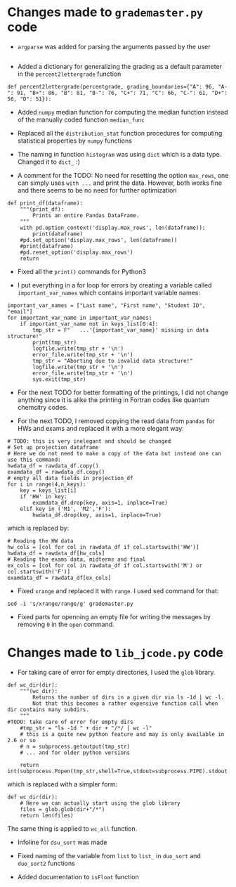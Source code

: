 # Changes made to `grademaster.py` code

* `argparse` was added for parsing the arguments passed by the user

```

```

* Added a dictionary for generalizing the grading as a default parameter in the `percent2lettergrade` function
```
def percent2lettergrade(percentgrade, grading_boundaries={"A": 96, "A-": 91, "B+": 86, "B": 81, "B-": 76, "C+": 71, "C": 66, "C-": 61, "D+": 56, "D": 51}):
```

* Added `numpy` median function for computing the median function instead of the manually coded function `median_func`

* Replaced all the `distribution_stat` function procedures for computing statistical properties by `numpy` functions

* The naming in function `histogram` was using `dict` which is a data type. Changed it to `dict_` :)

* A comment for the TODO: No need for resetting the option `max_rows`, one can simply uses `with ...` and print the data. However, both works fine and there seems to be no need for further optimization

```
def print_df(dataframe):
    """(print_df):
        Prints an entire Pandas DataFrame. 
    """
    with pd.option_context('display.max_rows', len(dataframe)):
        print(dataframe)
    #pd.set_option('display.max_rows', len(dataframe))
    #print(dataframe)
    #pd.reset_option('display.max_rows')
    return
```

* Fixed all the `print()` commands for Python3

* I put everything in a for loop for errors by creating a variable called `important_var_names` which contains important variable names:

```
important_var_names = ["Last name", "First name", "Student ID", "email"]
for important_var_name in important_var_names:
    if important_var_name not in keys_list[0:4]:
        tmp_str = F"   ...'{important_var_name}' missing in data structure!"
        print(tmp_str)
        logfile.write(tmp_str + '\n')
        error_file.write(tmp_str + '\n')
        tmp_str = "Aborting due to invalid data structure!"
        logfile.write(tmp_str + '\n')
        error_file.write(tmp_str + '\n')
        sys.exit(tmp_str)
```

* For the next TODO for better formatting of the printings, I did not change anything since it is alike the printing in Fortran codes like quantum chemsitry codes. 

* For the next TODO, I removed copying the read data from `pandas` for HWs and exams and replaced it with a more elegant way:

```
# TODO: this is very inelegant and should be changed
# Set up projection dataframe   
# Here we do not need to make a copy of the data but instead one can use this command:
hwdata_df = rawdata_df.copy() 
examdata_df = rawdata_df.copy() 
# empty all data fields in projection_df
for i in range(4,n_keys):
    key = keys_list[i]
    if 'HW' in key:
        examdata_df.drop(key, axis=1, inplace=True)
    elif key in ('M1', 'M2','F'):
        hwdata_df.drop(key, axis=1, inplace=True)
```

which is replaced by:

```
# Reading the HW data
hw_cols = [col for col in rawdata_df if col.startswith('HW')]
hwdata_df = rawdata_df[hw_cols]
# Reading the exams data, midterms and final
ex_cols = [col for col in rawdata_df if col.startswith('M') or col.startswith('F')]
examdata_df = rawdata_df[ex_cols]

```

* Fixed `xrange` and replaced it with `range`. I used sed command for that:

```
sed -i 's/xrange/range/g' grademaster.py
```

* Fixed parts for openning an empty file for writing the messages by removing `0` in the `open` command.



# Changes made to `lib_jcode.py` code


* For taking care of error for empty directories, I used the `glob` library.

```
def wc_dir(dir):
    """(wc_dir):
        Returns the number of dirs in a given dir via ls -1d | wc -l. 
        Not that this becomes a rather expensive function call when dir contains many subdirs.
    """
#TODO: take care of error for empty dirs
    #tmp_str = "ls -1d " + dir + "/*/ | wc -l"
    # this is a quite new python feature and may is only available in 2.6 or so 
    # n = subprocess.getoutput(tmp_str)
    # ... and for older python versions     

    return int(subprocess.Popen(tmp_str,shell=True,stdout=subprocess.PIPE).stdout.read())

```

which is replaced with a simpler form:

```
def wc_dir(dir):
    # Here we can actually start using the glob library
    files = glob.glob(dir+"/*")
    return len(files) 

```

The same thing is applied to `wc_all` function.

* Infoline for `dsu_sort` was made

* Fixed naming of the variable from `list` to `list_` in `duo_sort` and `duo_sort2` functions

* Added documentation to `isFloat` function







